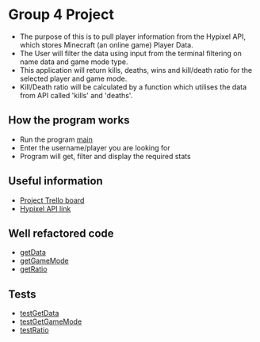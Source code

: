 # Group 4 Project

- The purpose of this is to pull player information from the Hypixel API, which stores Minecraft (an online game) Player Data.
- The User will filter the data using input from the terminal filtering on name data and game mode type.
- This application will return kills, deaths, wins and kill/death ratio for the selected player and game mode.
- Kill/Death ratio will be calculated by a function which utilises the data from API called 'kills' and 'deaths'.

## How the program works

- Run the program [main](functions/main.py)
- Enter the username/player you are looking for
- Program will get, filter and display the required stats

## Useful information

- [Project Trello board](https://trello.com/b/N6nXzian/tsi-team-4)
- [Hypixel API link](https://api.hypixel.net/player?key=c1e412b1-5131-49f9-b7a2-bdfda4371684&name=Jif)

## Well refactored code

- [getData](functions/getData.py)
- [getGameMode](functions/getGameMode.py)
- [getRatio](functions/getRatio.py)

## Tests

- [testGetData](tests/test_get_data.py)
- [testGetGameMode](tests/test_get_game_mode.py)
- [testRatio](test/test_ratio.py)
